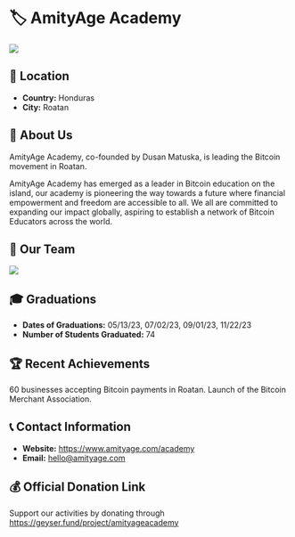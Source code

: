 # 🏷️ AmityAge Academy
<img src=https://github.com/MyFirstBitcoin/Light-Node-Directory/blob/main/Honduras%20--%20Amity%20Age/amityy.PNG> <!-- 1 picture maximum -->

## 📍 Location
- **Country:** Honduras
- **City:** Roatan

## 📖 About Us
AmityAge Academy, co-founded by Dusan Matuska, is leading the Bitcoin movement in Roatan.

AmityAge Academy has emerged as a leader in Bitcoin education on the island, our academy is pioneering the way towards a future where financial empowerment and freedom are accessible to all. We all are committed to expanding our impact globally, aspiring to establish a network of Bitcoin Educators across the world. 

## 👥 Our Team
<img src=https://github.com/MyFirstBitcoin/Light-Node-Directory/blob/main/Honduras%20--%20Amity%20Age/WhatsApp%20Image%202024-02-09%20at%2014.54.37.jpeg> <!-- 1 picture maximum -->

## 🎓 Graduations
- **Dates of Graduations:** 05/13/23, 07/02/23, 09/01/23, 11/22/23
- **Number of Students Graduated:** 74

## 🏆 Recent Achievements
60 businesses accepting Bitcoin payments in Roatan.
Launch of the Bitcoin Merchant Association.

## 📞 Contact Information
- **Website:** https://www.amityage.com/academy
- **Email:** hello@amityage.com

## 💰 Official Donation Link
Support our activities by donating through https://geyser.fund/project/amityageacademy

